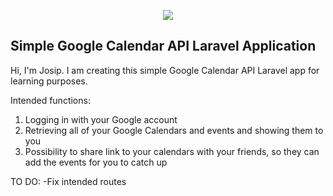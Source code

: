 <p align="center"><img src="https://laravel.com/assets/img/components/logo-laravel.svg"></p>


## Simple Google Calendar API Laravel Application

Hi, I'm Josip.
I am creating this simple Google Calendar API Laravel app for learning purposes.

Intended functions:
1. Logging in with your Google account
2. Retrieving all of your Google Calendars and events and showing them to you
3. Possibility to share link to your calendars with your friends, so they can add the events for you to catch up

TO DO: 
-Fix intended routes

